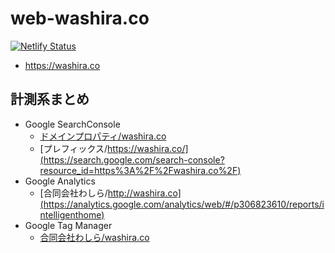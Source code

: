 web-washira.co
===

[![Netlify Status](https://api.netlify.com/api/v1/badges/d2abaa37-0b43-42cb-a0bb-2de6b5d09375/deploy-status)](https://app.netlify.com/sites/washira-co/deploys)

- <https://washira.co>

計測系まとめ
---

- Google SearchConsole
  - [ドメインプロパティ/washira.co](https://search.google.com/search-console?resource_id=sc-domain%3Awashira.co)
  - [プレフィックス/https://washira.co/](https://search.google.com/search-console?resource_id=https%3A%2F%2Fwashira.co%2F)
- Google Analytics
  - [合同会社わしら/http://washira.co](https://analytics.google.com/analytics/web/#/p306823610/reports/intelligenthome)
- Google Tag Manager
  - [合同会社わしら/washira.co](https://tagmanager.google.com/#/container/accounts/6006181138/containers/60529176/workspaces/2)